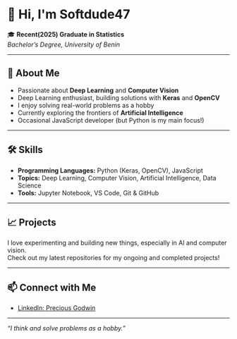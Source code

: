 # 👋 Hi, I'm Softdude47

🎓 **Recent(2025) Graduate in Statistics**  
_Bachelor’s Degree, University of Benin_

---

## 🚀 About Me

- Passionate about **Deep Learning** and **Computer Vision**
- Deep Learning enthusiast, building solutions with **Keras** and **OpenCV**
- I enjoy solving real-world problems as a hobby
- Currently exploring the frontiers of **Artificial Intelligence**
- Occasional JavaScript developer (but Python is my main focus!)

---

## 🛠️ Skills

- **Programming Languages:** Python (Keras, OpenCV), JavaScript
- **Topics:** Deep Learning, Computer Vision, Artificial Intelligence, Data Science
- **Tools:** Jupyter Notebook, VS Code, Git & GitHub

---

## 📈 Projects

I love experimenting and building new things, especially in AI and computer vision.  
Check out my latest repositories for my ongoing and completed projects!

---

## 📫 Connect with Me

- [LinkedIn: Precious Godwin](https://www.linkedin.com/in/precious-godwin-56233b170?utm_source=share&utm_campaign=share_via&utm_content=profile&utm_medium=android_app)

---

_“I think and solve problems as a hobby.”_
